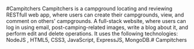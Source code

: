 #Campitchers
Campitchers is a campground locating and reviewing RESTfull web app, where users can create their campgrounds, view, and comment on others' campgrounds. A full-stack website, where users can log in using email, post-camping-related images, write a blog about it, and perform edit and delete operations. It uses the following technologies: NodeJS , HTML5, CSS3, JavaScript, ExpressJS, MongoDB.# Campitchers
